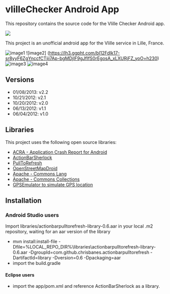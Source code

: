 # vlilleChecker  Android App

This repository contains the source code for the Vlille Checker Android app.

<a href="https://play.google.com/store/apps/details?id=com.vlille.checker" alt="Download from Google Play">
  <img src="http://www.android.com/images/brand/android_app_on_play_large.png">
</a>

This project is an unofficial android app for the Vlille service in Lille, France.

![image1](https://lh4.ggpht.com/1L90ewgpWg8bmlgvaakrPn9BHlWm92ksXWxgoGlcAeVSCgWaEkdOWUybIvRt5Puq7g=h230)&nbsp;![image2]
(https://lh3.ggpht.com/bI12FdIk17-sr8yyF6ZgYnccfCTjii7Ap-bgMDjIF9gJfIfS0rEgosA_xLXURjFZ_yoO=h230)&nbsp;![image3](https://lh4.ggpht.com/VfyOGdfC8TG8AvhFeeF8EMaAX3c7ctKi8Mb025Y8Lb0Zj7n9AMrkFLXCwOBwSrPyrXM=h230)&nbsp;![image4](https://lh5.ggpht.com/qoHa8hENdPBdNlunKBa7SvycxSQF_E3mMXNcZbmdJIuBgftIfE193i0Wh7KgzQTBnSs=h230)


## Versions

* 01/08/2013: v2.2
* 10/21/2012: v2.1
* 10/20/2012: v2.0
* 06/13/2012: v1.1
* 06/04/2012: v1.0

## Libraries

This project uses the following open source libraries:

* [ACRA - Application Crash Report for Android](http://code.google.com/p/acra/)
* [ActionBarSherlock](https://github.com/JakeWharton/ActionBarSherlock)
* [PullToRefresh](https://github.com/chrisbanes/ActionBar-PullToRefresh)
* [OpenStreetMapDroid](http://code.google.com/p/osmdroid/)
* [Apache - Commons Lang](http://commons.apache.org/lang/)
* [Apache - Commons Collections](http://commons.apache.org/collections/)
* [GPSEmulator to simulate GPS location](http://code.google.com/p/android-gps-emulator/)

## Installation

### Android Studio users

Import libraries/actionbarpulltorefresh-library-0.6.aar in your local .m2 repository, waiting for an aar version of the library
* mvn install:install-file -Dfile=%LOCAL_REPO_DIR%\libraries\actionbarpulltorefresh-library-0.6.aar -DgroupId=com.github.chrisbanes.actionbarpulltorefresh -DartifactId=library -Dversion=0.6 -Dpackaging=aar
* import the build.gradle

#### Eclipse users

* import the app/pom.xml and reference ActionBarSherlock as a library.
